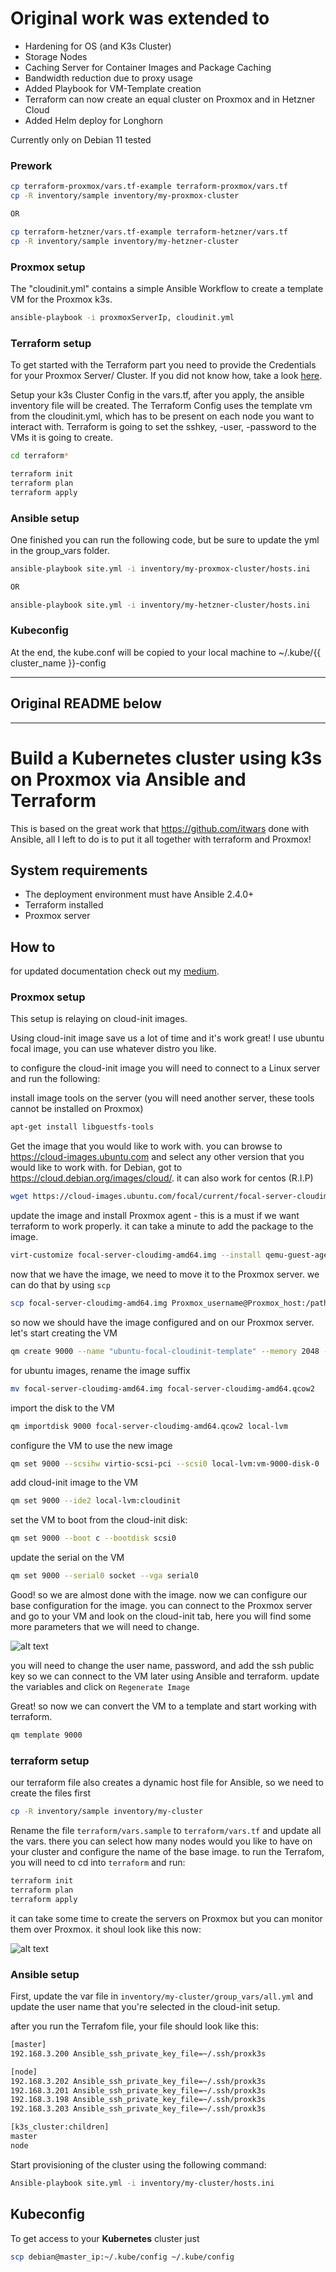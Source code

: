 # Original work was extended to

* Hardening for OS (and K3s Cluster)
* Storage Nodes
* Caching Server for Container Images and Package Caching
* Bandwidth reduction due to proxy usage
* Added Playbook for VM-Template creation
* Terraform can now create an equal cluster on Proxmox and in Hetzner Cloud
* Added Helm deploy for Longhorn

Currently only on Debian 11 tested

### Prework

```bash
cp terraform-proxmox/vars.tf-example terraform-proxmox/vars.tf
cp -R inventory/sample inventory/my-proxmox-cluster

OR

cp terraform-hetzner/vars.tf-example terraform-hetzner/vars.tf
cp -R inventory/sample inventory/my-hetzner-cluster
```

### Proxmox setup

The "cloudinit.yml" contains a simple Ansible Workflow to create a template VM for the Proxmox k3s.

```bash
ansible-playbook -i proxmoxServerIp, cloudinit.yml
```

### Terraform setup

To get started with the Terraform part you need to provide the Credentials for your Proxmox Server/ Cluster.
If you did not know how, take a look [here](https://austinsnerdythings.com/2021/09/01/how-to-deploy-vms-in-proxmox-with-terraform/).

Setup your k3s Cluster Config in the vars.tf, after you apply, the ansible inventory file will be created.
The Terraform Config uses the template vm from the cloudinit.yml, which has to be present on each node you want to interact with.
Terraform is going to set the sshkey, -user, -password to the VMs it is going to create.

```bash
cd terraform*

terraform init
terraform plan
terraform apply
```

### Ansible setup

One finished you can run the following code, but be sure to update the yml in the group_vars folder.

```bash
ansible-playbook site.yml -i inventory/my-proxmox-cluster/hosts.ini

OR

ansible-playbook site.yml -i inventory/my-hetzner-cluster/hosts.ini
```

### Kubeconfig

At the end, the kube.conf will be copied to your local machine to ~/.kube/{{ cluster_name }}-config

---

## Original README below

---

# Build a Kubernetes cluster using k3s on Proxmox via Ansible and Terraform

This is based on the great work that <https://github.com/itwars> done with Ansible, all I left to do is to put it all together with terraform and Proxmox!

## System requirements

* The deployment environment must have Ansible 2.4.0+
* Terraform installed
* Proxmox server

## How to
for updated documentation check out my [medium](https://medium.com/@ssnetanel/build-a-kubernetes-cluster-using-k3s-on-proxmox-via-ansible-and-terraform-c97c7974d4a5).


### Proxmox setup

This setup is relaying on cloud-init images.

Using cloud-init image save us a lot of time and it's work great!
I use ubuntu focal image, you can use whatever distro you like.

to configure the cloud-init image you will need to connect to a Linux server and run the following:

install image tools on the server (you will need another server, these tools cannot be installed on Proxmox)

```bash
apt-get install libguestfs-tools
```

Get the image that you would like to work with.
you can browse to <https://cloud-images.ubuntu.com> and select any other version that you would like to work with.
for Debian, got to <https://cloud.debian.org/images/cloud/>.
it can also work for centos (R.I.P)

```bash
wget https://cloud-images.ubuntu.com/focal/current/focal-server-cloudimg-amd64.img
```

update the image and install Proxmox agent - this is a must if we want terraform to work properly.
it can take a minute to add the package to the image.

```bash
virt-customize focal-server-cloudimg-amd64.img --install qemu-guest-agent
```

now that we have the image, we need to move it to the Proxmox server.
we can do that by using `scp`

```bash
scp focal-server-cloudimg-amd64.img Proxmox_username@Proxmox_host:/path_on_Proxmox/focal-server-cloudimg-amd64.img
```

so now we should have the image configured and on our Proxmox server. let's start creating the VM

```bash
qm create 9000 --name "ubuntu-focal-cloudinit-template" --memory 2048 --net0 virtio,bridge=vmbr0
```

for ubuntu images, rename the image suffix

```bash
mv focal-server-cloudimg-amd64.img focal-server-cloudimg-amd64.qcow2
```

import the disk to the VM

```bash
qm importdisk 9000 focal-server-cloudimg-amd64.qcow2 local-lvm
```

configure the VM to use the new image

```bash
qm set 9000 --scsihw virtio-scsi-pci --scsi0 local-lvm:vm-9000-disk-0
```

add cloud-init image to the VM

```bash
qm set 9000 --ide2 local-lvm:cloudinit
```

set the VM to boot from the cloud-init disk:

```bash
qm set 9000 --boot c --bootdisk scsi0
```

update the serial on the VM

```bash
qm set 9000 --serial0 socket --vga serial0
```

Good! so we are almost done with the image. now we can configure our base configuration for the image.
you can connect to the Proxmox server and go to your VM and look on the cloud-init tab, here you will find some more parameters that we will need to change.

![alt text](pics/gui-cloudinit-config.png)

you will need to change the user name, password, and add the ssh public key so we can connect to the VM later using Ansible and terraform.
update the variables and click on `Regenerate Image`

Great! so now we can convert the VM to a template and start working with terraform.

```bash
qm template 9000
```

### terraform setup

our terraform file also creates a dynamic host file for Ansible, so we need to create the files first

```bash
cp -R inventory/sample inventory/my-cluster
```

Rename the file `terraform/vars.sample` to `terraform/vars.tf` and update all the vars.
there you can select how many nodes would you like to have on your cluster and configure the name of the base image.
to run the Terrafom, you will need to cd into `terraform` and run:

```bash
terraform init
terraform plan
terraform apply
```

it can take some time to create the servers on Proxmox but you can monitor them over Proxmox.
it shoul look like this now:

![alt text](pics/h0Ha98fXyO.png)

### Ansible setup

First, update the var file in `inventory/my-cluster/group_vars/all.yml` and update the user name that you're selected in the cloud-init setup.

after you run the Terrafom file, your file should look like this:

```bash
[master]
192.168.3.200 Ansible_ssh_private_key_file=~/.ssh/proxk3s

[node]
192.168.3.202 Ansible_ssh_private_key_file=~/.ssh/proxk3s
192.168.3.201 Ansible_ssh_private_key_file=~/.ssh/proxk3s
192.168.3.198 Ansible_ssh_private_key_file=~/.ssh/proxk3s
192.168.3.203 Ansible_ssh_private_key_file=~/.ssh/proxk3s

[k3s_cluster:children]
master
node
```

Start provisioning of the cluster using the following command:

```bash
Ansible-playbook site.yml -i inventory/my-cluster/hosts.ini
```

## Kubeconfig

To get access to your **Kubernetes** cluster just

```bash
scp debian@master_ip:~/.kube/config ~/.kube/config
```
